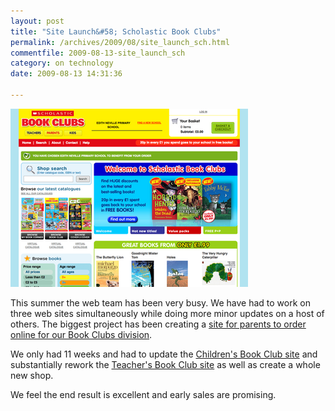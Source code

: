 ```yaml
---
layout: post
title: "Site Launch&#58; Scholastic Book Clubs"
permalink: /archives/2009/08/site_launch_sch.html
commentfile: 2009-08-13-site_launch_sch
category: on technology
date: 2009-08-13 14:31:36

---
```


<a href="/assets/images/SCB_parentHome_200909_cropped.jpg"><img src="/assets/images/SCB_parentHome_200909_cropped-thumb.png" width="380" height="285" alt="Scholastic Book Clubs - Parent's hompage" class="photo center" /></a>

This summer the web team has been very busy. We have had to work on three web sites simultaneously while doing more minor updates on a host of others. The biggest project has been creating a [site for parents to order online for our Book Clubs division](http://clubs-shop.scholastic.co.uk/).

We only had 11 weeks and had to update the [Children's Book Club site](http://clubs-kids.scholastic.co.uk/) and substantially rework the [Teacher's Book Club site](http://clubs-teachers.scholastic.co.uk/schoolbookclub/) as well as create a whole new shop.

We feel the end result is excellent and early sales are promising.
